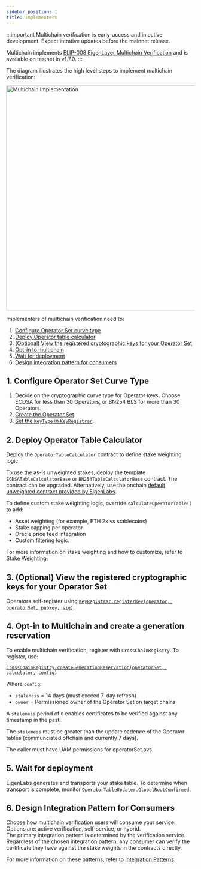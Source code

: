 ```yaml
---
sidebar_position: 1
title: Implementers
---
```


:::important
Multichain verification is early-access and in active development. Expect iterative updates before the mainnet release.

Multichain implements [ELIP-008 EigenLayer Multichain Verification](https://github.com/eigenfoundation/ELIPs/blob/elip-008v1/ELIPs/ELIP-008.md) and is available on testnet in v1.7.0.
:::

The diagram illustrates the high level steps to implement multichain verification: 

<img src="/img/multichain-registration.png" alt="Multichain Implementation" width="600"/>

Implementers of multichain verification need to:
1. [Configure Operator Set curve type](#1-configure-operator-set-curve-type)
2. [Deploy Operator table calculator](#2-deploy-operator-table-calculator)
3. [(Optional) View the registered cryptographic keys for your Operator Set](#3-optional-view-the-registered-cryptographic-keys-for-your-operator-set)
4. [Opt-in to multichain](#4-opt-in-to-multichain)
5. [Wait for deployment](#5-wait-for-deployment)
6. [Design integration pattern for consumers](#6-design-integration-pattern-for-consumers)

## 1. Configure Operator Set Curve Type

1. Decide on the cryptographic curve type for Operator keys. Choose ECDSA for less than 30 Operators, or BN254 BLS for more than 30 Operators.
2. [Create the Operator Set](../operator-sets/create-operator-sets.md). 
3. [Set the `KeyType` in `KeyRegistrar`](https://github.com/Layr-Labs/eigenlayer-contracts/blob/v1.7.0-rc.4/docs/permissions/KeyRegistrar).

## 2. Deploy Operator Table Calculator

Deploy the `OperatorTableCalculator` contract to define stake weighting logic.

To use the as-is unweighted stakes, deploy the template `ECDSATableCalculatorBase` or `BN254TableCalculatorBase` contract.
The contract can be upgraded. Alternatively, use the onchain [default unweighted contract provided by EigenLabs](https://github.com/Layr-Labs/eigenlayer-middleware?tab=readme-ov-file#current-middlewarev2-testnet-deployment).

To define custom stake weighting logic, override `calculateOperatorTable()` to add:
- Asset weighting (for example, ETH 2x vs stablecoins)
- Stake capping per operator
- Oracle price feed integration
- Custom filtering logic.

For more information on stake weighting and how to customize, refer to [Stake Weighting](stake-weighting.md).

## 3. (Optional) View the registered cryptographic keys for your Operator Set

Operators self-register using [`KeyRegistrar.registerKey(operator, operatorSet, pubkey, sig)`](https://github.com/Layr-Labs/eigenlayer-contracts/blob/v1.7.0-rc.4/docs/permissions/KeyRegistrar.md#key-registration).

## 4. Opt-in to Multichain and create a generation reservation

To enable multichain verification, register with `CrossChainRegistry`. To register, use: 

[`CrossChainRegistry.createGenerationReservation(operatorSet, calculator, config)`](https://github.com/Layr-Labs/eigenlayer-contracts/blob/v1.7.0-rc.4/docs/multichain/source/CrossChainRegistry.md#creategenerationreservation)

Where `config`:
* `staleness` = 14 days (must exceed 7-day refresh)
* `owner` = Permissioned owner of the Operator Set on target chains

A `staleness` period of `0` enables certificates to be verified against any timestamp in the past. 

The `staleness` must be greater than the update cadence of the Operator tables (communciated offchain 
and currently 7 days). 

The caller must have UAM permissions for operatorSet.avs. 

## 5. Wait for deployment

EigenLabs generates and transports your stake table. To determine when transport is complete, monitor [`OperatorTableUpdater.GlobalRootConfirmed`](https://github.com/Layr-Labs/eigenlayer-contracts/blob/v1.7.0-rc.4/docs/multichain/destination/OperatorTableUpdater.md).

## 6. Design Integration Pattern for Consumers

Choose how multichain verification users will consume your service. Options are: active verification, self-service, or hybrid.  
The primary integration pattern is determined by the verification service. Regardless of the chosen integration pattern, 
any consumer can verify the certificate they have against the stake weights in the contracts directly.

For more information on these patterns, refer to [Integration Patterns](multichain-integration-patterns.md).